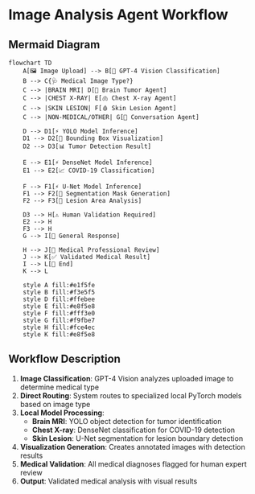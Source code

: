 # Image Analysis Agent Workflow

## Mermaid Diagram

```mermaid
flowchart TD
    A[🖼️ Image Upload] --> B[🤖 GPT-4 Vision Classification]
    B --> C{🩺 Medical Image Type?}
    C --> |BRAIN MRI| D[🧠 Brain Tumor Agent]
    C --> |CHEST X-RAY| E[🫁 Chest X-ray Agent]
    C --> |SKIN LESION| F[🩸 Skin Lesion Agent]
    C --> |NON-MEDICAL/OTHER| G[💬 Conversation Agent]
    
    D --> D1[⚡ YOLO Model Inference]
    D1 --> D2[🎨 Bounding Box Visualization]
    D2 --> D3[📊 Tumor Detection Result]
    
    E --> E1[⚡ DenseNet Model Inference]
    E1 --> E2[📈 COVID-19 Classification]
    
    F --> F1[⚡ U-Net Model Inference]
    F1 --> F2[🎨 Segmentation Mask Generation]
    F2 --> F3[📐 Lesion Area Analysis]
    
    D3 --> H[⚠️ Human Validation Required]
    E2 --> H
    F3 --> H
    G --> I[💬 General Response]
    
    H --> J[🏥 Medical Professional Review]
    J --> K[✅ Validated Medical Result]
    I --> L[🏁 End]
    K --> L

    style A fill:#e1f5fe
    style B fill:#f3e5f5
    style D fill:#ffebee
    style E fill:#e8f5e8
    style F fill:#fff3e0
    style G fill:#f9fbe7
    style H fill:#fce4ec
    style K fill:#e8f5e8
```

## Workflow Description

1. **Image Classification**: GPT-4 Vision analyzes uploaded image to determine medical type
2. **Direct Routing**: System routes to specialized local PyTorch models based on image type
3. **Local Model Processing**: 
   - **Brain MRI**: YOLO object detection for tumor identification
   - **Chest X-ray**: DenseNet classification for COVID-19 detection  
   - **Skin Lesion**: U-Net segmentation for lesion boundary detection
4. **Visualization Generation**: Creates annotated images with detection results
5. **Medical Validation**: All medical diagnoses flagged for human expert review
6. **Output**: Validated medical analysis with visual results